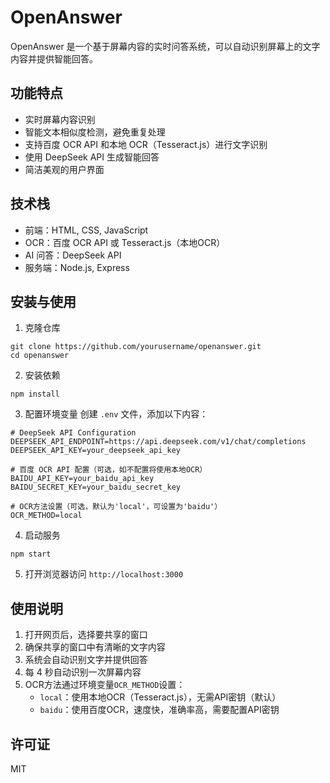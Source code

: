 # OpenAnswer

OpenAnswer 是一个基于屏幕内容的实时问答系统，可以自动识别屏幕上的文字内容并提供智能回答。

## 功能特点

- 实时屏幕内容识别
- 智能文本相似度检测，避免重复处理
- 支持百度 OCR API 和本地 OCR（Tesseract.js）进行文字识别
- 使用 DeepSeek API 生成智能回答
- 简洁美观的用户界面

## 技术栈

- 前端：HTML, CSS, JavaScript
- OCR：百度 OCR API 或 Tesseract.js（本地OCR）
- AI 问答：DeepSeek API
- 服务端：Node.js, Express

## 安装与使用

1. 克隆仓库
```
git clone https://github.com/yourusername/openanswer.git
cd openanswer
```

2. 安装依赖
```
npm install
```

3. 配置环境变量
创建 `.env` 文件，添加以下内容：
```
# DeepSeek API Configuration
DEEPSEEK_API_ENDPOINT=https://api.deepseek.com/v1/chat/completions
DEEPSEEK_API_KEY=your_deepseek_api_key

# 百度 OCR API 配置（可选，如不配置将使用本地OCR）
BAIDU_API_KEY=your_baidu_api_key
BAIDU_SECRET_KEY=your_baidu_secret_key

# OCR方法设置（可选，默认为'local'，可设置为'baidu'）
OCR_METHOD=local
```

4. 启动服务
```
npm start
```

5. 打开浏览器访问 `http://localhost:3000`

## 使用说明

1. 打开网页后，选择要共享的窗口
2. 确保共享的窗口中有清晰的文字内容
3. 系统会自动识别文字并提供回答
4. 每 4 秒自动识别一次屏幕内容
5. OCR方法通过环境变量`OCR_METHOD`设置：
   - `local`：使用本地OCR（Tesseract.js），无需API密钥（默认）
   - `baidu`：使用百度OCR，速度快，准确率高，需要配置API密钥

## 许可证

MIT 